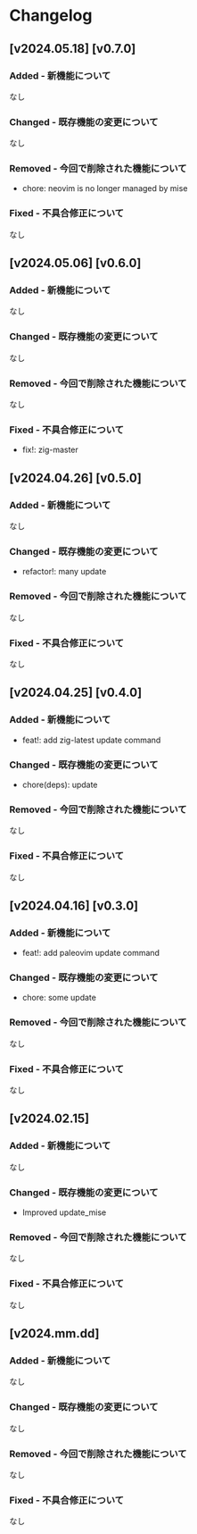 # Changelog

## [v2024.05.18] [v0.7.0]

### Added - 新機能について

なし

### Changed - 既存機能の変更について

なし

### Removed - 今回で削除された機能について

- chore: neovim is no longer managed by mise

### Fixed - 不具合修正について

なし

## [v2024.05.06] [v0.6.0]

### Added - 新機能について

なし

### Changed - 既存機能の変更について

なし

### Removed - 今回で削除された機能について

なし

### Fixed - 不具合修正について

- fix!: zig-master

## [v2024.04.26] [v0.5.0]

### Added - 新機能について

なし

### Changed - 既存機能の変更について

- refactor!: many update

### Removed - 今回で削除された機能について

なし

### Fixed - 不具合修正について

なし

## [v2024.04.25] [v0.4.0]

### Added - 新機能について

- feat!: add zig-latest update command

### Changed - 既存機能の変更について

- chore(deps): update

### Removed - 今回で削除された機能について

なし

### Fixed - 不具合修正について

なし

## [v2024.04.16] [v0.3.0]

### Added - 新機能について

- feat!: add paleovim update command

### Changed - 既存機能の変更について

- chore: some update

### Removed - 今回で削除された機能について

なし

### Fixed - 不具合修正について

なし

## [v2024.02.15]

### Added - 新機能について

なし

### Changed - 既存機能の変更について

- Improved update_mise

### Removed - 今回で削除された機能について

なし

### Fixed - 不具合修正について

なし

## [v2024.mm.dd]

### Added - 新機能について

なし

### Changed - 既存機能の変更について

なし

### Removed - 今回で削除された機能について

なし

### Fixed - 不具合修正について

なし

